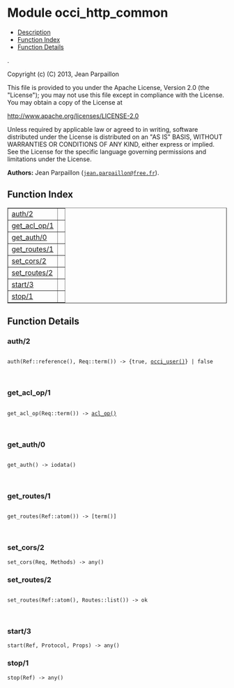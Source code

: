 

# Module occi_http_common #
* [Description](#description)
* [Function Index](#index)
* [Function Details](#functions)

.

Copyright (c) (C) 2013, Jean Parpaillon

This file is provided to you under the Apache License,
Version 2.0 (the "License"); you may not use this file
except in compliance with the License.  You may obtain
a copy of the License at

http://www.apache.org/licenses/LICENSE-2.0

Unless required by applicable law or agreed to in writing,
software distributed under the License is distributed on an
"AS IS" BASIS, WITHOUT WARRANTIES OR CONDITIONS OF ANY
KIND, either express or implied.  See the License for the
specific language governing permissions and limitations
under the License.

__Authors:__ Jean Parpaillon ([`jean.parpaillon@free.fr`](mailto:jean.parpaillon@free.fr)).

<a name="index"></a>

## Function Index ##


<table width="100%" border="1" cellspacing="0" cellpadding="2" summary="function index"><tr><td valign="top"><a href="#auth-2">auth/2</a></td><td></td></tr><tr><td valign="top"><a href="#get_acl_op-1">get_acl_op/1</a></td><td></td></tr><tr><td valign="top"><a href="#get_auth-0">get_auth/0</a></td><td></td></tr><tr><td valign="top"><a href="#get_routes-1">get_routes/1</a></td><td></td></tr><tr><td valign="top"><a href="#set_cors-2">set_cors/2</a></td><td></td></tr><tr><td valign="top"><a href="#set_routes-2">set_routes/2</a></td><td></td></tr><tr><td valign="top"><a href="#start-3">start/3</a></td><td></td></tr><tr><td valign="top"><a href="#stop-1">stop/1</a></td><td></td></tr></table>


<a name="functions"></a>

## Function Details ##

<a name="auth-2"></a>

### auth/2 ###

<pre><code>
auth(Ref::reference(), Req::term()) -&gt; {true, <a href="#type-occi_user">occi_user()</a>} | false
</code></pre>
<br />

<a name="get_acl_op-1"></a>

### get_acl_op/1 ###

<pre><code>
get_acl_op(Req::term()) -&gt; <a href="#type-acl_op">acl_op()</a>
</code></pre>
<br />

<a name="get_auth-0"></a>

### get_auth/0 ###

<pre><code>
get_auth() -&gt; iodata()
</code></pre>
<br />

<a name="get_routes-1"></a>

### get_routes/1 ###

<pre><code>
get_routes(Ref::atom()) -&gt; [term()]
</code></pre>
<br />

<a name="set_cors-2"></a>

### set_cors/2 ###

`set_cors(Req, Methods) -> any()`

<a name="set_routes-2"></a>

### set_routes/2 ###

<pre><code>
set_routes(Ref::atom(), Routes::list()) -&gt; ok
</code></pre>
<br />

<a name="start-3"></a>

### start/3 ###

`start(Ref, Protocol, Props) -> any()`

<a name="stop-1"></a>

### stop/1 ###

`stop(Ref) -> any()`

